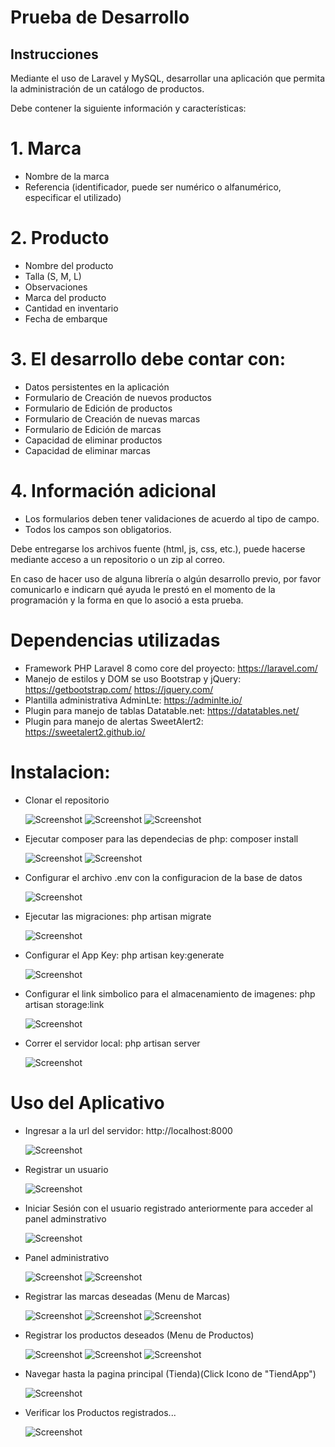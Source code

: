 # Prueba de Desarrollo
## Instrucciones 

Mediante el uso de Laravel y MySQL, desarrollar una aplicación que permita la administración de un catálogo de productos.

Debe contener la siguiente información y características:

# 1. Marca
*   Nombre de la marca
*   Referencia (identificador, puede ser numérico o alfanumérico, especificar el utilizado)

# 2. Producto
*   Nombre del producto
*   Talla (S, M, L)
*   Observaciones
*   Marca del producto
*   Cantidad en inventario
*   Fecha de embarque

# 3. El desarrollo debe contar con:
*   Datos persistentes en la aplicación
*   Formulario de Creación de nuevos productos
*   Formulario de Edición de productos
*   Formulario de Creación de nuevas marcas
*   Formulario de Edición de marcas
*   Capacidad de eliminar productos
*   Capacidad de eliminar marcas

# 4. Información adicional
*   Los formularios deben tener validaciones de acuerdo al tipo de campo.
*   Todos los campos son obligatorios.

Debe entregarse los archivos fuente (html, js, css, etc.), puede hacerse mediante acceso a un repositorio o un zip al correo.

En caso de hacer uso de alguna librería o algún desarrollo previo, por favor comunicarlo e indicarn qué ayuda le prestó en el momento de la programación y la forma en que lo asoció a esta prueba.

# Dependencias utilizadas

* Framework PHP Laravel 8 como core del proyecto: https://laravel.com/
* Manejo de estilos y DOM se uso Bootstrap y jQuery: https://getbootstrap.com/ https://jquery.com/
* Plantilla administrativa AdminLte: https://adminlte.io/
* Plugin para manejo de tablas Datatable.net: https://datatables.net/
* Plugin para manejo de alertas SweetAlert2: https://sweetalert2.github.io/

# Instalacion:

* Clonar el repositorio

    ![Screenshot](screenshots/repositorio1.png)
    ![Screenshot](screenshots/repositorio2.png)
    ![Screenshot](screenshots/repositorio3.png)

* Ejecutar composer para las dependecias de php: composer install

    ![Screenshot](screenshots/composer1.png)
    ![Screenshot](screenshots/composer2.png)
* Configurar el archivo .env con la configuracion de la base de datos

    ![Screenshot](screenshots/env.png)

* Ejecutar las migraciones: php artisan migrate

    ![Screenshot](screenshots/migrate.png)

* Configurar el App Key: php artisan key:generate

    ![Screenshot](screenshots/key.png)

* Configurar el link simbolico para el almacenamiento de imagenes: php artisan storage:link

    ![Screenshot](screenshots/storage.png)

* Correr el servidor local: php artisan server

    ![Screenshot](screenshots/serve.png)


# Uso del Aplicativo

* Ingresar a la url del servidor: http://localhost:8000

    ![Screenshot](screenshots/tienda.png)

* Registrar un usuario

    ![Screenshot](screenshots/registro.png)

* Iniciar Sesión con el usuario registrado anteriormente para acceder al panel adminstrativo

    ![Screenshot](screenshots/inicio.png)

* Panel administrativo

    ![Screenshot](screenshots/panel.png)
    ![Screenshot](screenshots/panel2.png)

* Registrar las marcas deseadas (Menu de Marcas)

    ![Screenshot](screenshots/marcas1.png)
    ![Screenshot](screenshots/marcas2.png)
    ![Screenshot](screenshots/marcas3.png)

* Registrar los productos deseados (Menu de Productos)

    ![Screenshot](screenshots/producto1.png)
    ![Screenshot](screenshots/producto2.png)
    ![Screenshot](screenshots/producto3.png)

* Navegar hasta la pagina principal (Tienda)(Click Icono de "TiendApp")

    ![Screenshot](screenshots/tienda1.png)

* Verificar los Productos registrados...

    ![Screenshot](screenshots/tienda2.png)

